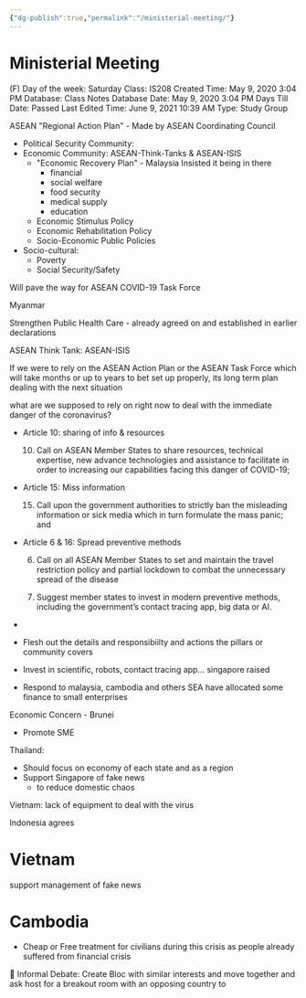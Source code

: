 ```yaml
---
{"dg-publish":true,"permalink":"/ministerial-meeting/"}
---
```


# Ministerial Meeting

(F) Day of the week: Saturday
Class: IS208
Created Time: May 9, 2020 3:04 PM
Database: Class Notes Database
Date: May 9, 2020 3:04 PM
Days Till Date: Passed
Last Edited Time: June 9, 2021 10:39 AM
Type: Study Group

ASEAN "Regional Action Plan" - Made by ASEAN Coordinating Council

- Political Security Community:
- Economic Community: ASEAN-Think-Tanks & ASEAN-ISIS
    - "Economic Recovery Plan" - Malaysia Insisted it being in there
        - financial
        - social welfare
        - food security
        - medical supply
        - education
    - Economic Stimulus Policy
    - Economic Rehabilitation Policy
    - Socio-Economic Public Policies
- Socio-cultural:
    - Poverty
    - Social Security/Safety

Will pave the way for ASEAN COVID-19 Task Force

Myanmar

Strengthen Public Health Care - already agreed on and established in earlier declarations 

ASEAN Think Tank: ASEAN-ISIS

If we were to rely on the ASEAN Action Plan or the ASEAN Task Force which will take months or up to years to bet set up properly, its long term plan dealing with the next situation

what are we supposed to rely on right now to deal with the immediate danger of the coronavirus?

- Article 10: sharing of info & resources
    
    10.	Call on ASEAN Member States to share resources, technical expertise, new advance technologies and assistance to facilitate in order to increasing our capabilities facing this danger of COVID-19;
    
- Article 15: Miss information
    
    15.	Call upon the government authorities to strictly ban the misleading information or sick media which in turn formulate the mass panic; and
    
- Article 6 & 16: Spread preventive methods
    
    6.	Call on all ASEAN Member States to set and maintain the travel restriction policy and partial lockdown to combat the unnecessary spread of the disease
    
    16.	Suggest member states to invest in modern preventive methods, including the government’s contact tracing app, big data or AI.
    
- 

- Flesh out the details and responsibiilty and actions the pillars or community covers
- Invest in scientific, robots, contact tracing app... singapore raised
- Respond to malaysia, cambodia and others SEA have allocated some finance to small enterprises

Economic Concern - Brunei

- Promote SME

Thailand: 

- Should focus on economy of each state and as a region
- Support Singapore of fake news
    - to reduce domestic chaos

Vietnam: lack of equipment to deal with the virus

Indonesia agrees

# Vietnam

support management of fake news

# Cambodia

- Cheap or Free treatment for civilians during this crisis as people already suffered from financial crisis


🎤 Informal Debate: Create Bloc with similar interests and move together and ask host for a breakout room with an opposing country to

